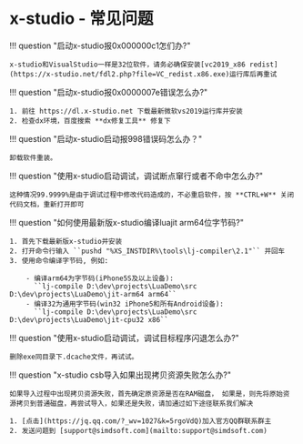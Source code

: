 # x-studio - 常见问题

!!! question "启动x-studio报0x000000c1怎们办?"

    x-studio和VisualStudio一样是32位软件，请务必确保安装[vc2019_x86 redist](https://x-studio.net/fdl2.php?file=VC_redist.x86.exe)运行库后再重试

!!! question "启动x-studio报0x0000007e错误怎么办?"
	
    1. 前往 https://dl.x-studio.net 下载最新微软vs2019运行库并安装
    2. 检查dx环境，百度搜索 **dx修复工具** 修复下

!!! question "启动x-studio启动报998错误码怎么办？"

    卸载软件重装。

!!! question "使用x-studio启动调试，调试断点窜行或者不命中怎么办?"

    这种情况99.9999%是由于调试过程中修改代码造成的，不必重启软件，按 **CTRL+W** 关闭代码文档，重新打开即可

!!! question "如何使用最新版x-studio编译luajit arm64位字节码?"

    1. 首先下载最新版x-studio并安装
    2. 打开命令行输入 ``pushd "%XS_INSTDIR%\tools\lj-compiler\2.1"`` 并回车
    3. 使用命令编译字节码, 例如:

        - 编译arm64为字节码(iPhone5S及以上设备):
          ``lj-compile D:\dev\projects\LuaDemo\src D:\dev\projects\LuaDemo\jit-arm64 arm64``
        - 编译32为通用字节码(win32 iPhone5和所有Android设备):
          ``lj-compile D:\dev\projects\LuaDemo\src D:\dev\projects\LuaDemo\jit-cpu32 x86``

!!! question "使用x-studio启动调试，调试目标程序闪退怎么办?"

    删除exe同目录下.dcache文件，再试试。

!!! question "x-studio csb导入如果出现拷贝资源失败怎么办?"

    如果导入过程中出现拷贝资源失败，首先确定原资源是否在RAM磁盘， 如果是，则先将原始资源拷贝到普通磁盘，再尝试导入，如果还是失败，请加通过如下途径联系我们解决
  
    1. [点击](https://jq.qq.com/?_wv=1027&k=5rgoVdQ)加入官方QQ群联系群主
    2. 发送问题到 [support@simdsoft.com](mailto:support@simdsoft.com)
